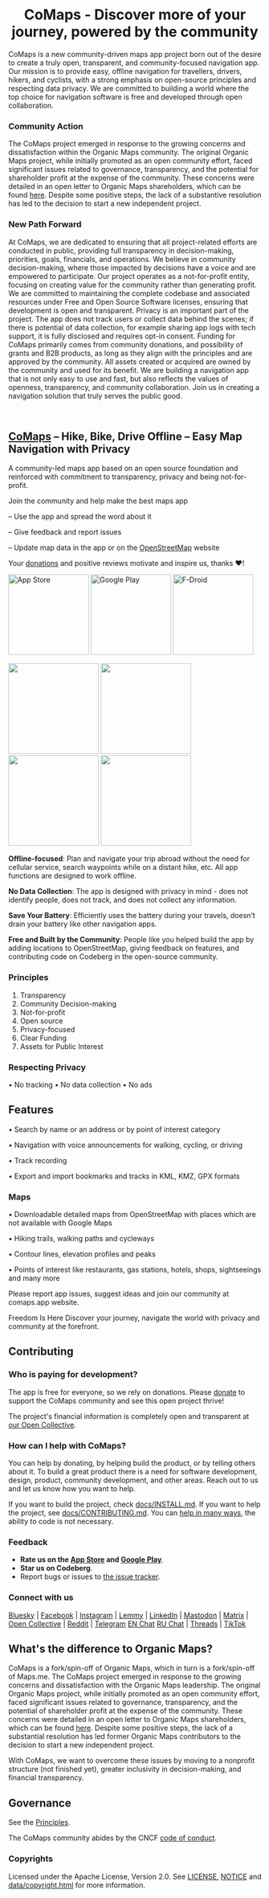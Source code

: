 <!--<div align="center">
  <img src="qt/res/logo.png" height="100"/>
</div>-->
<h1 align="center"">CoMaps - Discover more of your journey, powered by the community</h1>


CoMaps is a new community-driven maps app project born out of the desire to create a truly open, transparent, and community-focused navigation app. Our mission is to provide easy, offline navigation for travellers, drivers, hikers, and cyclists, with a strong emphasis on open-source principles and respecting data privacy. We are committed to building a world where the top choice for navigation software is free and developed through open collaboration.

### Community Action

The CoMaps project emerged in response to the growing concerns and dissatisfaction within the Organic Maps community. The original Organic Maps project, while initially promoted as an open community effort, faced significant issues related to governance, transparency, and the potential for shareholder profit at the expense of the community. These concerns were detailed in an open letter to Organic Maps shareholders, which can be found [here](https://openletter.earth/open-letter-to-organic-maps-shareholders-a0bf770c). Despite some positive steps, the lack of a substantive resolution has led to the decision to start a new independent project.


### New Path Forward

At CoMaps, we are dedicated to ensuring that all project-related efforts are conducted in public, providing full transparency in decision-making, priorities, goals, financials, and operations. We believe in community decision-making, where those impacted by decisions have a voice and are empowered to participate. Our project operates as a not-for-profit entity, focusing on creating value for the community rather than generating profit. We are committed to maintaining the complete codebase and associated resources under Free and Open Source Software licenses, ensuring that development is open and transparent.
Privacy is an important part of the project. The app does not track users or collect data behind the scenes; if there is potential of data collection, for example sharing app logs with tech support, it is fully disclosed and requires opt-in consent. Funding for CoMaps primarily comes from community donations, and possibility of grants and B2B products, as long as they align with the principles and are approved by the community. All assets created or acquired are owned by the community and used for its benefit. We are building a navigation app that is not only easy to use and fast, but also reflects the values of openness, transparency, and community collaboration. Join us in creating a navigation solution that truly serves the public good.

<br>

## [CoMaps](https://comaps.app) – Hike, Bike, Drive Offline – Easy Map Navigation with Privacy

A community-led maps app based on an open source foundation and reinforced with commitment to transparency, privacy and being not-for-profit.

Join the community and help make the best maps app

–	Use the app and spread the word about it

–	Give feedback and report issues

–	Update map data in the app or on the [OpenStreetMap](https://www.openstreetmap.org) website


Your [donations](https://opencollective.com/comaps/donate) and positive reviews motivate and inspire us, thanks ❤️!

[<img src="docs/badges/apple-appstore.png" alt="App Store" width="160">](https://apps.apple.com/app/comaps/id1567437057)
[<img src="docs/badges/google-play.png" alt="Google Play" width="160">](https://play.google.com/store/apps/details?id=app.comaps)
[<img src="docs/badges/fdroid.png" alt="F-Droid" width="160">](https://f-droid.org/en/packages/app.comaps/)

<p float="left">
  <img src="android/app/src/fdroid/play/listings/en-US/graphics/phone-screenshots/1.jpg" width="180" />
  <img src="android/app/src/fdroid/play/listings/en-US/graphics/phone-screenshots/2.jpg" width="180" />
  <img src="android/app/src/fdroid/play/listings/en-US/graphics/phone-screenshots/3.jpg" width="180" />
  <img src="android/app/src/fdroid/play/listings/en-US/graphics/phone-screenshots/4.jpg" width="180" />
</p>

**Offline-focused**: Plan and navigate your trip abroad without the need for cellular service, search waypoints while on a distant hike, etc. All app functions are designed to work offline.

**No Data Collection**: The app is designed with privacy in mind - does not identify people, does not track, and does not collect any information.

**Save Your Battery**: Efficiently uses the battery during your travels, doesn’t drain your battery like other navigation apps.

**Free and Built by the Community**: People like you helped build the app by adding locations to OpenStreetMap, giving feedback on features, and contributing code on Codeberg in the open-source community.

### Principles
1.	Transparency
2.	Community Decision-making
3.	Not-for-profit
4.	Open source
5.	Privacy-focused
6.	Clear Funding
7.	Assets for Public Interest


### Respecting Privacy
• No tracking
• No data collection
• No ads


## Features

• Search by name or an address or by point of interest category

• Navigation with voice announcements for walking, cycling, or driving

• Track recording

• Export and import bookmarks and tracks in KML, KMZ, GPX formats


### Maps

• Downloadable detailed maps from OpenStreetMap with places which are not available with Google Maps

• Hiking trails, walking paths and cycleways

• Contour lines, elevation profiles and peaks

• Points of interest like restaurants, gas stations, hotels, shops, sightseeings and many more



Please report app issues, suggest ideas and join our community at comaps.app website.

Freedom Is Here Discover your journey, navigate the world with privacy and community at the forefront. 


<a name="contributing">

## Contributing

### Who is paying for development?

The app is free for everyone, so we rely on donations. Please [donate](https://opencollective.com/comaps/donate) to support the CoMaps community and see this open project thrive!

The project's financial information is completely open and transparent at [our Open Collective](https://opencollective.com/comaps).

### How can I help with CoMaps?

You can help by donating, by helping build the product, or by telling others about it. To build a great product there is a need for software development, design, product, community development, and other areas. Reach out to us and let us know how you want to help.

If you want to build the project, check [docs/INSTALL.md](docs/INSTALL.md). If you want to help the project,
see [docs/CONTRIBUTING.md](docs/CONTRIBUTING.md). You can [help in many ways](https://comaps.app/support-us/), the ability to code is not necessary.

### Feedback

- **Rate us on the [App Store](https://apps.apple.com/app/comaps/id1567437057)
and [Google Play](https://play.google.com/store/apps/details?id=app.comaps)**.
- **Star us on Codeberg**.
- Report bugs or issues to [the issue tracker](https://codeberg.org/comaps/comaps/issues).

### Connect with us

[Bluesky](https://bsky.app/profile/comaps.app)
 | [Facebook](https://www.facebook.com/CoMapsCommunity/)
 | [Instagram](https://www.instagram.com/comapscommunity/)
 | [Lemmy](https://sopuli.xyz/c/CoMaps)
 | [LinkedIn](https://www.linkedin.com/company/comaps-community/)
 | [Mastodon](https://floss.social/@CoMaps)
 | [Matrix](https://matrix.to/#/#comaps:matrix.org)
 | [Open Collective](https://opencollective.com/comaps)
 | [Reddit](https://www.reddit.com/r/CoMaps/)
 | [Telegram](https://t.me/CoMapsApp) [EN Chat](https://t.me/CoMaps_EN) [RU Chat](https://t.me/CoMaps_RU)
 | [Threads](https://www.threads.com/@comapscommunity)
 | [TikTok](https://www.tiktok.com/@comapscommunity)

## What's the difference to Organic Maps?

CoMaps is a fork/spin-off of Organic Maps, which in turn is a fork/spin-off of Maps.me. The CoMaps project emerged in response to the growing concerns and dissatisfaction with the Organic Maps leadership. The original Organic Maps project, while initially promoted as an open community effort, faced significant issues related to governance, transparency, and the potential of shareholder profit at the expense of the community. These concerns were detailed in an open letter to Organic Maps shareholders, which can be found [here](https://openletter.earth/open-letter-to-organic-maps-shareholders-a0bf770c). Despite some positive steps, the lack of a substantial resolution has led former Organic Maps contributors to the decision to start a new independent project.

With CoMaps, we want to overcome these issues by moving to a nonprofit structure (not finished yet), greater inclusivity in decision-making, and financial transparency.

## Governance

See the [Principles](https://codeberg.org/comaps/governance).

The CoMaps community abides by the CNCF [code of conduct](docs/CODE_OF_CONDUCT.md).

### Copyrights

Licensed under the Apache License, Version 2.0. See
[LICENSE](LICENSE),
[NOTICE](NOTICE)
and [data/copyright.html](data/copyright.html)
for more information.

